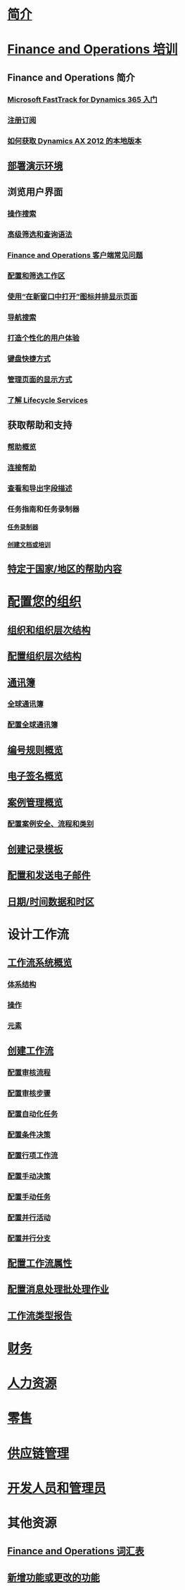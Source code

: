 # [简介](index.md)

# [Finance and Operations 培训](get-started/onboarding-home.md)
## Finance and Operations 简介
### [Microsoft FastTrack for Dynamics 365 入门](get-started/fasttrack-dynamics-365-overview.md)
### [注册订阅](/dynamics365/unified-operations/dev-itpro/dev-tools/sign-up-preview-subscription?toc=/dynamics365/unified-operations/fin-and-ops/toc.json)
### [如何获取 Dynamics AX 2012 的本地版本](/dynamics365/unified-operations/dev-itpro/deployment/csp-download-customersource?toc=/dynamics365/unified-operations/fin-and-ops/toc.json)
## [部署演示环境](/dynamics365/unified-operations/dev-itpro/deployment/deploy-demo-environment?toc=/dynamics365/unified-operations/fin-and-ops/toc.json)

## 浏览用户界面
### [操作搜索](get-started/action-search.md)
### [高级筛选和查询语法](get-started/advanced-filtering-query-options.md)
### [Finance and Operations 客户端常见问题](get-started/client-faq.md)
### [配置和筛选工作区](get-started/configure-filter-workspaces.md)
### [使用“在新窗口中打开”图标并排显示页面](get-started/display-pages-side-by-side.md)
### [导航搜索](get-started/navigation-search.md)
### [打造个性化的用户体验](get-started/personalize-user-experience.md)
### [键盘快捷方式](get-started/shortcut-keys.md)
### [管理页面的显示方式](get-started/window-management.md)
### [了解 Lifecycle Services](/dynamics365/unified-operations/dev-itpro/lifecycle-services/lcs-works-lcs?toc=/dynamics365/unified-operations/fin-and-ops/toc.json)

## 获取帮助和支持
### [帮助概览](/dynamics365/unified-operations/dev-itpro/get-started/help-overview?toc=/dynamics365/unified-operations/fin-and-ops/toc.json)
### [连接帮助](/dynamics365/unified-operations/dev-itpro/get-started/help-connect?toc=/dynamics365/unified-operations/fin-and-ops/toc.json)
### [查看和导出字段描述](get-started/view-export-field-descriptions.md)

### 任务指南和任务录制器
#### [任务录制器](/dynamics365/unified-operations/dev-itpro/user-interface/task-recorder?toc=/dynamics365/unified-operations/fin-and-ops/toc.json)
#### [创建文档或培训](/dynamics365/unified-operations/dev-itpro/user-interface/task-recorder?toc=/dynamics365/unified-operations/fin-and-ops/toc.json)

## [特定于国家/地区的帮助内容](/dynamics365/unified-operations/dev-itpro/lcs-solutions/country-region?toc=/dynamics365/unified-operations/fin-and-ops/toc.json)

# [配置您的组织](organization-administration/organization-administration-home-page.md)
## [组织和组织层次结构](organization-administration/organizations-organizational-hierarchies.md)
## [配置组织层次结构](organization-administration/plan-organizational-hierarchy.md)
## [通讯簿](organization-administration/qa-address-books.md)
### [全球通讯簿](organization-administration/overview-global-address-book.md)
### [配置全球通讯簿](organization-administration/plan-configuration-global-address-book-additional-address-books.md)
## [编号规则概览](organization-administration/number-sequence-overview.md)
## [电子签名概览](organization-administration/electronic-signature-overview.md)
## [案例管理概览](organization-administration/cases.md)
### [配置案例安全、流程和类别](organization-administration/plan-case-management.md)
## [创建记录模板](organization-administration/record-templates.md)
## [配置和发送电子邮件](organization-administration/configure-email.md)
## [日期/时间数据和时区](organization-administration/date-time-zones.md)

# 设计工作流
## [工作流系统概览](organization-administration/overview-workflow-system.md)
### [体系结构](organization-administration/workflow-system-architecture.md)
### [操作](organization-administration/workflow-actions.md)
### [元素](organization-administration/workflow-elements.md)
## [创建工作流](organization-administration/create-workflow.md)
### [配置审核流程](organization-administration/configure-approval-process-workflow.md)
### [配置审核步骤](organization-administration/configure-approval-step-workflow.md)
### [配置自动化任务](organization-administration/configure-automated-task-workflow.md)
### [配置条件决策](organization-administration/configure-conditional-decision-workflow.md)
### [配置行项工作流](organization-administration/configure-line-item-workflow.md)
### [配置手动决策](organization-administration/configure-manual-decision-workflow.md)
### [配置手动任务](organization-administration/configure-manual-task-workflow.md)
### [配置并行活动](organization-administration/configure-parallel-activity-workflow.md)
### [配置并行分支](organization-administration/configure-parallel-branch-workflow.md)
## [配置工作流属性](organization-administration/configure-workflow-properties.md)
## [配置消息处理批处理作业](organization-administration/workflow-batch-job-critical.md)
## [工作流类型报告](organization-administration/workflow-types-report.md)

# [财务](/dynamics365/unified-operations/financials/index)

# [人力资源](/dynamics365/unified-operations/talent/index)

# [零售](/dynamics365/unified-operations/retail/index)

# [供应链管理](/dynamics365/unified-operations/supply-chain/index)

# [开发人员和管理员](/dynamics365/unified-operations/dev-itpro/index)

# 其他资源
## [Finance and Operations 词汇表](get-started/glossary.md)
## [新增功能或更改的功能](/dynamics365/unified-operations/dev-itpro/get-started/whats-new-changed?toc=/dynamics365/unified-operations/fin-and-ops/toc.json)

